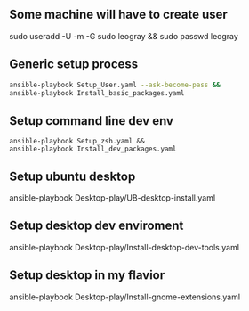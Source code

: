## Some machine will have to create user

sudo useradd -U -m -G sudo leogray && sudo passwd leogray

## Generic setup process

```sh
ansible-playbook Setup_User.yaml --ask-become-pass &&
ansible-playbook Install_basic_packages.yaml
```

## Setup command line dev env

```
ansible-playbook Setup_zsh.yaml &&
ansible-playbook Install_dev_packages.yaml
```

## Setup ubuntu desktop 

ansible-playbook Desktop-play/UB-desktop-install.yaml

## Setup desktop dev enviroment

ansible-playbook Desktop-play/Install-desktop-dev-tools.yaml

## Setup desktop in my flavior

ansible-playbook Desktop-play/Install-gnome-extensions.yaml
